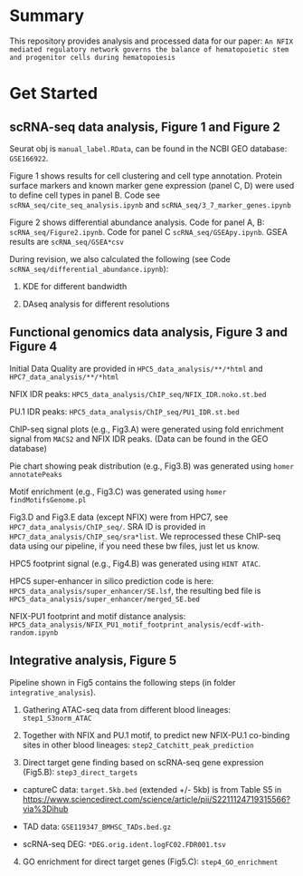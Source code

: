 # Summary

This repository provides analysis and processed data for our paper: `An NFIX mediated regulatory network governs the balance of hematopoietic stem and progenitor cells during hematopoiesis`


# Get Started

## scRNA-seq data analysis, Figure 1 and Figure 2

Seurat obj is `manual_label.RData`, can be found in the NCBI GEO database: `GSE166922`.

Figure 1 shows results for cell clustering and cell type annotation. Protein surface markers and known marker gene expression (panel C, D) were used to define cell types in panel B. Code see `scRNA_seq/cite_seq_analysis.ipynb` and `scRNA_seq/3_7_marker_genes.ipynb`

Figure 2 shows differential abundance analysis. Code for panel A, B: `scRNA_seq/Figure2.ipynb`. Code for panel C `scRNA_seq/GSEApy.ipynb`. GSEA results are `scRNA_seq/GSEA*csv`

During revision, we also calculated the following (see Code `scRNA_seq/differential_abundance.ipynb`):

1. KDE for different bandwidth

2. DAseq analysis for different resolutions


## Functional genomics data analysis, Figure 3 and Figure 4

Initial Data Quality are provided in `HPC5_data_analysis/**/*html` and `HPC7_data_analysis/**/*html`

NFIX IDR peaks: `HPC5_data_analysis/ChIP_seq/NFIX_IDR.noko.st.bed`

PU.1 IDR peaks: `HPC5_data_analysis/ChIP_seq/PU1_IDR.st.bed`

ChIP-seq signal plots (e.g., Fig3.A) were generated using fold enrichment signal from `MACS2` and NFIX IDR peaks. (Data can be found in the GEO database)

Pie chart showing peak distribution (e.g., Fig3.B) was generated using `homer annotatePeaks`

Motif enrichment (e.g., Fig3.C) was generated using `homer findMotifsGenome.pl`

Fig3.D and Fig3.E data (except NFIX) were from HPC7, see `HPC7_data_analysis/ChIP_seq/`. SRA ID is provided in `HPC7_data_analysis/ChIP_seq/sra*list`. We reprocessed these ChIP-seq data using our pipeline, if you need these bw files, just let us know.

HPC5 footprint signal (e.g., Fig4.B) was generated using `HINT ATAC`.

HPC5 super-enhancer in silico prediction code is here: `HPC5_data_analysis/super_enhancer/SE.lsf`, the resulting bed file is `HPC5_data_analysis/super_enhancer/merged_SE.bed`

NFIX-PU1 footprint and motif distance analysis: `HPC5_data_analysis/NFIX_PU1_motif_footprint_analysis/ecdf-with-random.ipynb`

## Integrative analysis, Figure 5

Pipeline shown in Fig5 contains the following steps (in folder `integrative_analysis`).

1. Gathering ATAC-seq data from different blood lineages: `step1_S3norm_ATAC`

2. Together with NFIX and PU.1 motif, to predict new NFIX-PU.1 co-binding sites in other blood lineages: `step2_Catchitt_peak_prediction`

3. Direct target gene finding based on scRNA-seq gene expression (Fig5.B): `step3_direct_targets`

- captureC data: `target.5kb.bed` (extended +/- 5kb) is from Table S5 in https://www.sciencedirect.com/science/article/pii/S2211124719315566?via%3Dihub

- TAD data: `GSE119347_BMHSC_TADs.bed.gz`

- scRNA-seq DEG: `*DEG.orig.ident.logFC02.FDR001.tsv`

4. GO enrichment for direct target genes (Fig5.C): `step4_GO_enrichment`








